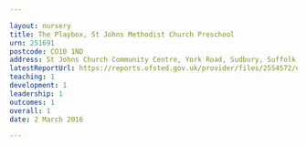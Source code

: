 ```yaml
---

layout: nursery
title: The Playbox, St Johns Methodist Church Preschool
urn: 251691
postcode: CO10 1ND
address: St Johns Church Community Centre, York Road, Sudbury, Suffolk, CO10 1ND
latestReportUrl: https://reports.ofsted.gov.uk/provider/files/2554572/urn/251691.pdf
teaching: 1
development: 1
leadership: 1
outcomes: 1
overall: 1
date: 2 March 2016

---
```

